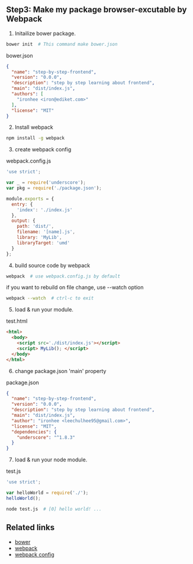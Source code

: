 Step3: Make my package browser-excutable by Webpack
---
1. Initailize bower package.

  ```bash
  bower init  # This command make bower.json
  ```

  bower.json
  ```json
  {
    "name": "step-by-step-frontend",
    "version": "0.0.0",
    "description": "step by step learning about frontend",
    "main": "dist/index.js",
    "authors": [
      "ironhee <iron@ediket.com>"
    ],
    "license": "MIT"
  }
  ```

2. Install webpack

  ```bash
  npm install -g webpack
  ```

3. create webpack config

  webpack.config.js
  ```javascript
  'use strict';

  var _ = require('underscore');
  var pkg = require('./package.json');

  module.exports = {
    entry: {
      'index': './index.js'
    },
    output: {
      path: 'dist/',
      filename: '[name].js',
      library: 'MyLib',
      libraryTarget: 'umd'
    }
  };
  ```

4. build source code by webpack

  ```bash
  webpack  # use webpack.config.js by default
  ```

  if you want to rebuild on file change, use --watch option
  ```bash
  webpack --watch  # ctrl-c to exit
  ```

5. load & run your module.

  test.html
  ```html
  <html>
    <body>
      <script src='./dist/index.js'></script>
      <script> MyLib(); </script>
    </body>
  </html>
  ```

6. change package.json 'main' property

  package.json
  ```json
  {
    "name": "step-by-step-frontend",
    "version": "0.0.0",
    "description": "step by step learning about frontend",
    "main": "dist/index.js",
    "author": "ironhee <leechulhee95@gmail.com>",
    "license": "MIT",
    "dependencies": {
      "underscore": "^1.8.3"
    }
  }
  ```

7. load & run your node module.

  test.js
  ```javascript
  'use strict';

  var helloWorld = require('./');
  helloWorld();
  ```

  ```bash
  node test.js  # [0] hello world! ...
  ```

Related links
---
+ [bower](https://github.com/bower/bower)
+ [webpack](https://github.com/webpack/webpack)
+ [webpack config](http://webpack.github.io/docs/configuration.html)
